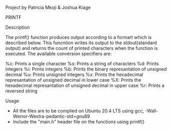 Project by Patricia Mkoji & Joshua Kiage


PRINTF

Description

The printf()  function produces output according to a formart which is described below. This funcntion writes its output to the stdout(standard output) and returns the count of printed characters when the function is executed. 
The available conversion specifiers are:

%c: Prints a single character
%s: Prints a string of characters
%d: Prints integers
%i: Prints integers
%b: Prints the binary represantation of unsigned decimal
%u: Prints unsigned integers
%x: Prints the hexadecimal represantation of unsigned decimal in lower case
%X: Prints the hexadecimal represantation of unsigned decimal in upper case
%r: Prints a reversed string

Usage

- All the files are to be complied on Ubuntu 20.4 LTS using gcc, -Wall-Werror-Wextra-pedantic-std=gnu89
- Include the "main.h" header file on the functions using printf()
